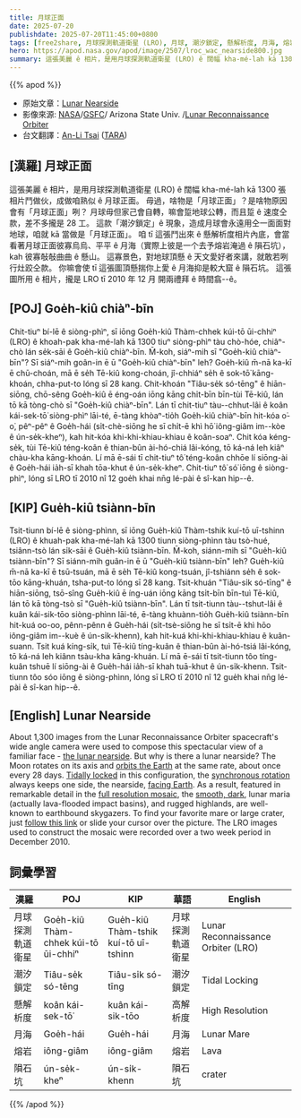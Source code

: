 ```yaml
---
title: 月球正面
date: 2025-07-20
publishdate: 2025-07-20T11:45:00+0800
tags: [free2share, 月球探測軌道衛星 (LRO), 月球, 潮汐鎖定, 懸解析度, 月海, 熔岩, 隕石坑]
hero: https://apod.nasa.gov/apod/image/2507/lroc_wac_nearside800.jpg
summary: 這張美麗 ê 相片，是用月球探測軌道衛星 (LRO) ê 闊幅 kha-mé-lah kā 1300 張相片鬥做伙，成做咱熟似 ê 月球正面。
---
```


{{% apod %}}

- 原始文章：[Lunar Nearside](https://apod.nasa.gov/apod/ap250720.html)
- 影像來源: [NASA][NASA]/[GSFC][GSFC]/ Arizona State Univ. /[Lunar Reconnaissance Orbiter][Lunar_Reconnaissance_Orbiter]
- 台文翻譯：[An-Li Tsai][An-Li Tsai] ([TARA][TARA])


## [漢羅] 月球正面

這張美麗 ê 相片，是用月球探測軌道衛星 (LRO) ê 闊幅 kha-mé-lah kā 1300 張相片鬥做伙，成做咱熟似 ê 月球正面。
毋過，啥物是「月球正面」？是啥物原因會有「月球正面」咧？
月球毋但家己會自轉，嘛會踅地球公轉，而且踅 ê 速度仝款，差不多攏是 28 工。
這款「潮汐鎖定」ê 現象，造成月球會永遠用仝一面面對地球，咱就 kā 當做是「月球正面」。
咱 tī 這張鬥出來 ê 懸解析度相片內底，會當看著月球正面彼寡烏烏、平平 ê 月海（實際上彼是一个去予熔岩淹過 ê 隕石坑），kah 彼寡敧敧曲曲 ê 懸山。
這寡景色，對地球頂懸 ê 天文愛好者來講，就敢若咧行灶跤仝款。
你嘛會使 tī 這張圖頂懸揣你上愛 ê 月海抑是較大窟 ê 隕石坑。
這張圖所用 ê 相片，攏是 LRO tī 2010 年 12 月 開兩禮拜 ê 時間翕--ê。

<!--
## [中文] Lunar Nearside
月亮正面

這張壯觀的景像是由月球勘測軌道飛行器（LRO）的廣角相機拍攝的，大約1300張圖像被用來構成一張熟悉的面孔——月球正面。
但為什麼會有月球正面呢？
月球繞地軸自轉，並以相同的速度繞地球公轉，大約每28天一次。
在這種狀態下，由於潮汐鎖定，同步自轉總是使月球的一面，也就是正面，朝向地球。
因此，在這張全解析度拼接圖中，光滑、黑暗的月海（實際上是熔岩淹沒的撞擊盆地）和崎嶇的高地，以驚人的細節展現出來，這些景象對於地球上的天文愛好者來說都是耳熟能詳的。
想要找到你最喜歡的月海或大型隕石坑，只需點擊此連結或將遊標滑過圖片即可。
用來構成這張拼接圖的LRO影像是在2010年12月的兩週內拍攝的。
-->

## [POJ] Goe̍h-kiû chiàⁿ-bīn
Chit-tiuⁿ bí-lē ê siòng-phìⁿ, sī iōng Goe̍h-kiû Thàm-chhek kúi-tō ūi-chhiⁿ (LRO) ê khoah-pak kha-mé-lah kā 1300 tiuⁿ siòng-phìⁿ tàu chò-hóe, chiâⁿ-chò lán se̍k-sāi ê Goe̍h-kiû chiàⁿ-bīn.
M̄-koh, siáⁿ-mih sī "Goe̍h-kiû chiàⁿ-bīn"?
Sī siáⁿ-mih goân-in ē ū "Goe̍h-kiû chiàⁿ-bīn" leh?
Goe̍h-kiû m̄-nā ka-kī ē chū-choán, mā ē se̍h Tē-kiû kong-choán, jî-chhiáⁿ se̍h ê sok-tō͘ kāng-khoán, chha-put-to lóng sī 28 kang.
Chit-khoán "Tiâu-se̍k só-tēng" ê hiān-siōng, chō-sêng Goe̍h-kiû ē éng-oán iōng kāng chi̍t-bīn bīn-tùi Tē-kiû, lán tō kā tòng-chò sī "Goe̍h-kiû chiàⁿ-bīn".
Lán tī chit-tiuⁿ tàu--chhut-lâi ê koân kái-sek-tō͘ siòng-phìⁿ lāi-té, ē-tàng khòaⁿ-tio̍h Goe̍h-kiû chiàⁿ-bīn hit-kóa o͘-o͘, pêⁿ-pêⁿ ê Goe̍h-hái (si̍t-chè-siōng he sī chi̍t-ē khì hō͘ iông-giâm im--kòe ê ún-se̍k-kheⁿ), kah hit-kóa khi-khi-khiau-khiau ê koân-soaⁿ.
Chit kóa kéng-se̍k, tùi Tē-kiû téng-koân ê thian-bûn ài-hó-chiá lâi-kóng, tō ká-ná leh kiâⁿ chàu-kha kāng-khoán.
Lí mā ē-sái tī chit-tiuⁿ tô͘ téng-koân chhōe lí siōng-ài ê Goe̍h-hái ia̍h-sī khah tōa-khut ê ún-se̍k-kheⁿ.
Chit-tiuⁿ tô͘ só͘ iōng ê siòng-phìⁿ, lóng sī LRO tī 2010 nî 12 goe̍h khai nn̄g lé-pài ê sî-kan hip--ê.

## [KIP] Gue̍h-kiû tsiànn-bīn

Tsit-tiunn bí-lē ê siòng-phìnn, sī iōng Gue̍h-kiû Thàm-tshik kuí-tō uī-tshinn (LRO) ê khuah-pak kha-mé-lah kā 1300 tiunn siòng-phìnn tàu tsò-hué, tsiânn-tsò lán si̍k-sāi ê Gue̍h-kiû tsiànn-bīn.
M̄-koh, siánn-mih sī "Gue̍h-kiû tsiànn-bīn"?
Sī siánn-mih guân-in ē ū "Gue̍h-kiû tsiànn-bīn" leh?
Gue̍h-kiû m̄-nā ka-kī ē tsū-tsuán, mā ē se̍h Tē-kiû kong-tsuán, jî-tshiánn se̍h ê sok-tōo kāng-khuán, tsha-put-to lóng sī 28 kang.
Tsit-khuán "Tiâu-si̍k só-tīng" ê hiān-siōng, tsō-sîng Gue̍h-kiû ē íng-uán iōng kāng tsi̍t-bīn bīn-tuì Tē-kiû, lán tō kā tòng-tsò sī "Gue̍h-kiû tsiànn-bīn".
Lán tī tsit-tiunn tàu--tshut-lâi ê kuân kái-sik-tōo siòng-phìnn lāi-té, ē-tàng khuànn-tio̍h Gue̍h-kiû tsiànn-bīn hit-kuá oo-oo, pênn-pênn ê Gue̍h-hái (si̍t-tsè-siōng he sī tsi̍t-ē khì hōo iông-giâm im--kuè ê ún-si̍k-khenn), kah hit-kuá khi-khi-khiau-khiau ê kuân-suann.
Tsit kuá kíng-si̍k, tuì Tē-kiû tíng-kuân ê thian-bûn ài-hó-tsiá lâi-kóng, tō ká-ná leh kiânn tsàu-kha kāng-khuán.
Lí mā ē-sái tī tsit-tiunn tôo tíng-kuân tshuē lí siōng-ài ê Gue̍h-hái ia̍h-sī khah tuā-khut ê ún-si̍k-khenn.
Tsit-tiunn tôo sóo iōng ê siòng-phìnn, lóng sī LRO tī 2010 nî 12 gue̍h khai nn̄g lé-pài ê sî-kan hip--ê.

## [English] Lunar Nearside

About 1,300 images from the Lunar Reconnaissance Orbiter spacecraft's wide angle camera were used to compose this spectacular view of a familiar face - [the lunar nearside][the_lunar_nearside].
But why is there a lunar nearside?
The Moon rotates on its axis and [orbits the Earth][orbits_the_Earth] at the same rate, about once every 28 days.
[Tidally locked][Tidally_locked] in this configuration, the [synchronous rotation][synchronous_rotation] always keeps one side, the nearside, [facing Earth][facing_Earth].
As a result, featured in remarkable detail in the [full resolution mosaic][full_resolution_mosaic], the [smooth, dark][smooth_dark], lunar maria (actually lava-flooded impact basins), and rugged highlands, are well-known to earthbound skygazers.
To find your favorite mare or large crater, just [follow this link](image/2507/lroc_wac_nearside800lab.jpg) or slide your cursor over the picture.
The LRO images used to construct the mosaic were recorded over a two week period in December 2010.


## 詞彙學習
|漢羅|POJ|KIP|華語|English|
|-|-|-|-|-|
| 月球探測軌道衛星 | Goe̍h-kiû Thàm-chhek kúi-tō ūi-chhiⁿ | Gue̍h-kiû Thàm-tshik kuí-tō uī-tshinn | 月球探測軌道衛星 | Lunar Reconnaissance Orbiter (LRO) |
| 潮汐鎖定 | Tiâu-se̍k só-tēng | Tiâu-si̍k só-tīng |潮汐鎖定 | Tidal Locking |
| 懸解析度 | koân kái-sek-tō͘ | kuân kái-sik-tōo | 高解析度 | High Resolution |
| 月海 | Goe̍h-hái | Gue̍h-hái | 月海 | Lunar Mare |
| 熔岩 | iông-giâm | iông-giâm | 熔岩 | Lava |
| 隕石坑 | ún-se̍k-kheⁿ | ún-si̍k-khenn | 隕石坑 | crater |


{{% /apod %}}

[An-Li Tsai]: mailto:thianbun.taigi@gmail.com
[TARA]: https://tara.tw

[Copyright]: https://apod.nasa.gov/apod/fap/lib/about_apod.html#srapply
[License3]: https://creativecommons.org/licenses/by-nc-nd/3.0/
[License2]:https://creativecommons.org/licenses/by-nc-nd/2.0/

[the_lunar_nearside]:https://lroc.im-ldi.com/images/293
[orbits_the_Earth]:http://en.wikipedia.org/wiki/Orbit_of_the_Moon
[Tidally_locked]:https://en.wikipedia.org/wiki/Tidal_locking
[synchronous_rotation]:https://svs.gsfc.nasa.gov/4709
[facing_Earth]:https://www.planetary.org/articles/the-two-faced-moon
[full_resolution_mosaic]:https://lroc.im-ldi.com/visit/exhibits/1/gallery/17
[smooth_dark]:https://apod.nasa.gov/apod/ap080208.html
[cat_s_webb]:https://apod.nasa.gov/apod/ap250721.html

[NASA]:https://www.nasa.gov/
[GSFC]:https://www.gsfc.nasa.gov/
[Lunar_Reconnaissance_Orbiter]:https://lroc.sese.asu.edu/index.html
